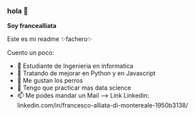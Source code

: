 ### hola 👋

**Soy francealliata** 

Este es mi readme ✨fachero✨ 

Cuento un poco:

- 🔭 Estudiante de Ingenieria en informatica
- 🌱 Tratando de mejorar en Python y en Javascript
- 👯 Me gustan los perros
- 🤔 Tengo que practicar mas data science
- 📫 Me podes mandar un Mail
-->
Link Linkedin: linkedin.com/in/francesco-alliata-di-montereale-1950b3138/
